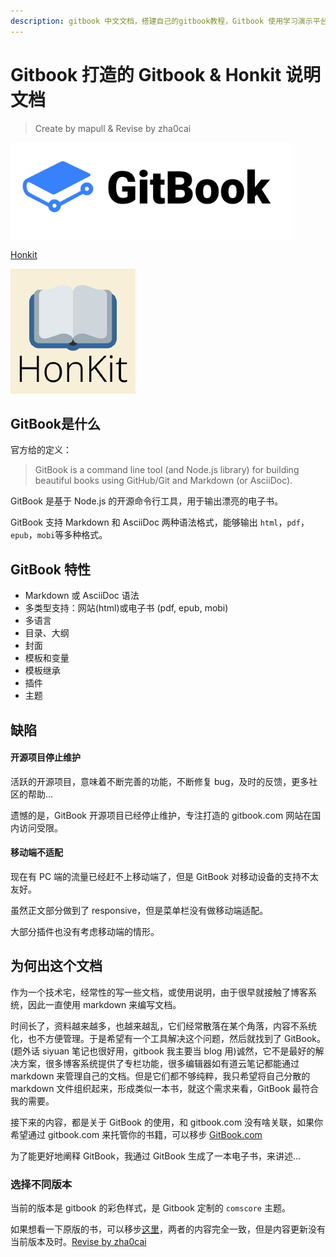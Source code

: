 ```yaml
---
description: gitbook 中文文档，搭建自己的gitbook教程，Gitbook 使用学习演示平台，利用 Gitbook 开源工具搭建的说明文档网站，对 gitbook 插件，gitbook 主题进行了演示分析。对部分失效插件二次开发，确保插件能运行。由于 gitbook 不再维护，反复踩坑之后更新到 honkit 分支，使用更加的顺畅，nodejs 也支持更新的版本。
---
```


# Gitbook 打造的 Gitbook & Honkit 说明文档

> Create by mapull & Revise by zha0cai

![GitBook](images/gitbook.png)

[Honkit](https://github.com/honkit/honkit)

![Honkit](images/Honkit.png)

## GitBook是什么

官方给的定义：

> GitBook is a command line tool (and Node.js library) for building beautiful books using GitHub/Git and Markdown (or AsciiDoc).

GitBook 是基于 Node.js 的开源命令行工具，用于输出漂亮的电子书。

GitBook 支持 Markdown 和 AsciiDoc 两种语法格式，能够输出 `html`，`pdf`，`epub`，`mobi`等多种格式。

## GitBook 特性

- Markdown 或 AsciiDoc 语法
- 多类型支持：网站(html)或电子书 (pdf, epub, mobi)
- 多语言
- 目录、大纲
- 封面
- 模板和变量
- 模板继承
- 插件
- 主题

## 缺陷

#### 开源项目停止维护

活跃的开源项目，意味着不断完善的功能，不断修复 bug，及时的反馈，更多社区的帮助...

遗憾的是，GitBook 开源项目已经停止维护，专注打造的 gitbook.com 网站在国内访问受限。

#### 移动端不适配

现在有 PC 端的流量已经赶不上移动端了，但是 GitBook 对移动设备的支持不太友好。

虽然正文部分做到了 responsive，但是菜单栏没有做移动端适配。

大部分插件也没有考虑移动端的情形。

## 为何出这个文档

作为一个技术宅，经常性的写一些文档，或使用说明，由于很早就接触了博客系统，因此一直使用 markdown 来编写文档。

时间长了，资料越来越多，也越来越乱，它们经常散落在某个角落，内容不系统化，也不方便管理。于是希望有一个工具解决这个问题，然后就找到了 GitBook。(题外话 siyuan 笔记也很好用，gitbook 我主要当 blog 用)诚然，它不是最好的解决方案，很多博客系统提供了专栏功能，很多编辑器如有道云笔记都能通过 markdown 来管理自己的文档。但是它们都不够纯粹，我只希望将自己分散的 markdown 文件组织起来，形成类似一本书，就这个需求来看，GitBook 最符合我的需要。

接下来的内容，都是关于 GitBook 的使用，和 gitbook.com 没有啥关联，如果你希望通过 gitbook.com 来托管你的书籍，可以移步 [GitBook.com](https://www.gitbook.com/)

为了能更好地阐释 GitBook，我通过 GitBook 生成了一本电子书，来讲述...

### 选择不同版本

当前的版本是 gitbook 的彩色样式，是 Gitbook 定制的 `comscore` 主题。

如果想看一下原版的书，可以移步[这里](https://www.mapull.com/gitbook/default/)，两者的内容完全一致，但是内容更新没有当前版本及时。[Revise by zha0cai](https://github.com/zha0cai)
